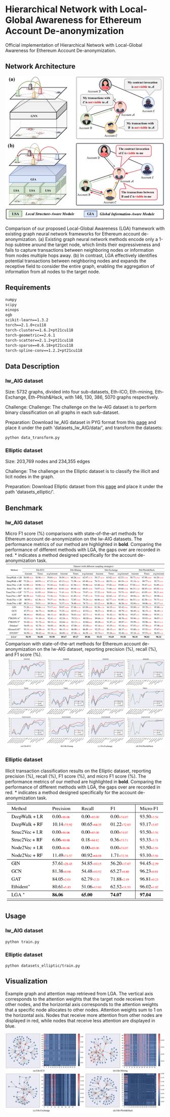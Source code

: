 # Hierarchical Network with Local-Global Awareness for Ethereum Account De-anonymization


Official implementation of Hierarchical Network with Local-Global Awareness for Ethereum Account De-anonymization. 

## Network Architecture

![Overview](./figures/overview.png)

Comparison of our proposed Local-Global Awareness (LGA) framework with existing graph neural network frameworks for Ethereum account
de-anonymization. (a) Existing graph neural network methods encode only a
1-hop subtree around the target node, which limits their expressiveness and
fails to capture transactions between neighboring nodes or information from
nodes multiple hops away. (b) In contrast, LGA effectively identifies potential
transactions between neighboring nodes and expands the receptive field to
consider the entire graph, enabling the aggregation of information from all
nodes to the target node.

## Requirements

```
numpy
scipy
einops
ogb
scikit-learn==1.3.2
torch==2.1.0+cu118
torch-cluster==1.6.2+pt21cu118
torch-geometric==2.6.1
torch-scatter==2.1.2+pt21cu118
torch-sparse==0.6.18+pt21cu118
torch-spline-conv==1.2.2+pt21cu118
```

## Data Description
### lw_AIG dataset

Size: 5732 graphs, divided into four sub-datasets, Eth-ICO, Eth-mining, Eth-Exchange, Eth-Phish&Hack, with 146, 130, 386, 5070 graphs respectively.

Challenge: Challenge: The challenge on the lw-AIG dataset is to perform binary classification on all graphs in each sub-dataset.

Preparation:  Download lw_AIG dataset in PYG format from this [page](https://jjzhou.notion.site/Ethident-Data-861199675dc7454eb36157eeee09cf5b) and place it under the path 'datasets_lw_AIG/data/', and transform the datasets:
```
python data_transform.py
```

### Elliptic dataset

Size: 203,769 nodes and 234,355 edges

Challenge: The challenge on the Elliptic dataset is to classify the illicit and licit nodes in the graph.

Preparation: Download Elliptic dataset from this [page](https://www.kaggle.com/datasets/ellipticco/elliptic-data-set) and place it under the path 'datasets_elliptic/'.

## Benchmark
### lw_AIG dataset
Micro F1 score (%) comparisons with state-of-the-art methods for Ethereum account de-anonymization on the lw-AIG datasets. The performance metrics of our method are highlighted in **bold**. Comparing the performance of different methods with LGA, the gaps over are recorded in red. * indicates a method designed specifically for the account de-anonymization task.
![Benchmark](./figures/benchmark1.png)
Comparison with state-of-the-art methods for Ethereum account de-anonymization on the lw-AIG dataset, reporting precision (%), recall (%), and F1 score (%). 
![Benchmark](./figures/benchmark2.png)

### Elliptic dataset


Illicit transaction classification results on the Elliptic dataset, reporting precision (%), recall (%), F1 score (%), and micro F1 score (%). The performance metrics of our method are highlighted in **bold**. Comparing the performance of different methods with LGA, the gaps over are recorded in red. * indicates a method designed specifically for the account de-anonymization task.
![Benchmark](./figures/benchmark3.png)

## Usage

### lw_AIG dataset
```
python train.py
```

### Elliptic dataset
```
python datasets_elliptic/train.py
```

## Visualization
Example graph and attention map retrieved from LGA. The vertical axis corresponds to the attention weights that the target node receives from other nodes, and the horizontal axis corresponds to the attention weights that a specific node allocates to other nodes. Attention weights sum to 1 on the horizontal axis. Nodes that receive more attention from other nodes are displayed in red, while nodes that receive less attention are displayed in blue.

![Visualization](./figures/visualization.png)






